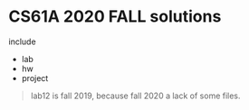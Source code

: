 # CS61A 2020 FALL solutions
include 
* lab
* hw
* project

> lab12 is fall 2019, because fall 2020 a lack of some files.